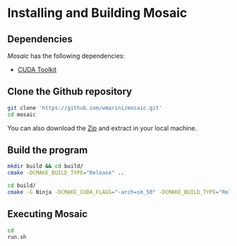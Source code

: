 # Installing and Building Mosaic

## Dependencies

*Mosaic* has the following dependencies:

- [CUDA Toolkit](https://developer.nvidia.com/cuda-downloads)

## Clone the Github repository

```bash
git clone 'https://github.com/wmarini/mosaic.git'
cd mosaic
```

You can also download the [Zip](https://github.com) and extract in your local machine.  

## Build the program

```bash
mkdir build && cd build/
cmake -DCMAKE_BUILD_TYPE="Release" ..
```

```bash
cd build/
cmake -G Ninja -DCMAKE_CUDA_FLAGS="-arch=sm_50" -DCMAKE_BUILD_TYPE="Release" ..
```

## Executing Mosaic

```bash
cd 
run.sh
```
